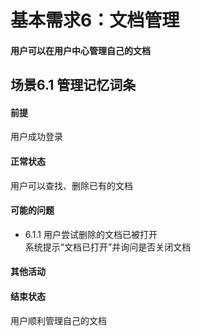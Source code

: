 # 基本需求6：文档管理
#### 用户可以在用户中心管理自己的文档
## 场景6.1 管理记忆词条
#### 前提
用户成功登录
#### 正常状态
用户可以查找、删除已有的文档
#### 可能的问题
- 6.1.1 用户尝试删除的文档已被打开<br>
  系统提示“文档已打开”并询问是否关闭文档
#### 其他活动
#### 结束状态
用户顺利管理自己的文档 
